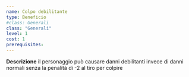 ```yaml
---
name: Colpo debilitante
type: Beneficio
#class: Generali
class: "Generali"
level: 1
cost: 1
prerequisites:
---
```


**Descrizione**
il personaggio può causare danni debilitanti invece di danni normali senza la
penalità di -2 al tiro per colpire